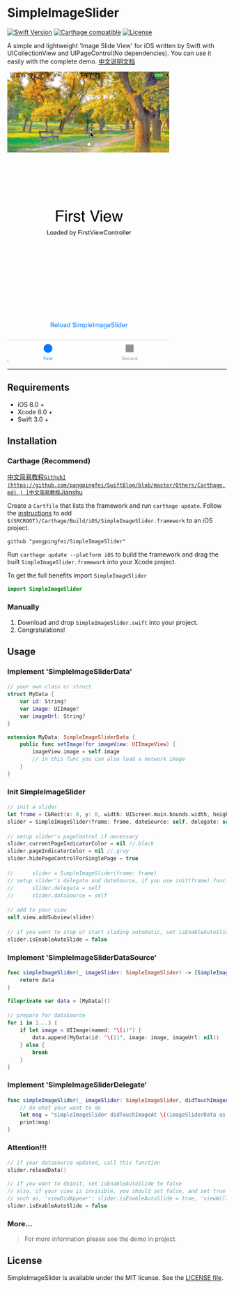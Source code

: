 # SimpleImageSlider

[![Swift Version][swift-image]][swift-url]
[![Carthage compatible](https://img.shields.io/badge/Carthage-compatible-4BC51D.svg?style=flat)](https://github.com/Carthage/Carthage)
[![License](http://img.shields.io/badge/license-MIT-blue.svg)](http://opensource.org/licenses/MIT)

A simple and lightweight 'Image Slide View' for iOS written by Swift with UICollectionView and UIPageControl(No dependencies). You can use it easily with the complete demo. 
[中文说明文档](http://www.jianshu.com/p/a6cfb8367d09)

![Demo](Screenshots/Demo.gif "Demo")

---

## Requirements

- iOS 8.0 +
- Xcode 8.0 +
- Swift 3.0 +

## Installation

### Carthage (Recommend)
[中文简易教程`Github](https://github.com/pangpingfei/SwiftBlog/blob/master/Others/Carthage.md) | [中文简易教程`Jianshu](http://www.jianshu.com/p/ab2768af4d94) 

Create a `Cartfile` that lists the framework and run `carthage update`. Follow the [instructions](https://github.com/Carthage/Carthage#if-youre-building-for-ios) to add `$(SRCROOT)/Carthage/Build/iOS/SimpleImageSlider.framework` to an iOS project.

```
github "pangpingfei/SimpleImageSlider"
```

Run `carthage update --platform iOS` to build the framework and drag the built `SimpleImageSlider.framework` into your Xcode project.

To get the full benefits import `SimpleImageSlider`

``` swift
import SimpleImageSlider
```

### Manually
1. Download and drop ```SimpleImageSlider.swift``` into your project.  
2. Congratulations!  

## Usage

### Implement 'SimpleImageSliderData'

```swift
// your own class or struct
struct MyData {
	var id: String?
	var image: UIImage?
	var imageUrl: String?
}

```

```swift
extension MyData: SimpleImageSliderData {
	public func setImage(for imageView: UIImageView) {
		imageView.image = self.image
		// in this func you can also load a network image
	}
}
```

### Init SimpleImageSlider

```swift
// init a slider
let frame = CGRect(x: 0, y: 0, width: UIScreen.main.bounds.width, height: UIScreen.main.bounds.width/2)
slider = SimpleImageSlider(frame: frame, dateSource: self, delegate: self)
		
// setup slider's pageControl if necessary
slider.currentPageIndicatorColor = nil //.black
slider.pageIndicatorColor = nil //.gray
slider.hidePageControlForSinglePage = true

// 		slider = SimpleImageSlider(frame: frame)		
// setup slider's delegate and dateSource, if you use init(frame) func.
//		slider.delegate = self
//		slider.dataSource = self
		
// add to your view
self.view.addSubview(slider)

// if you want to stop or start sliding automatic, set isEnableAutoSlide.
slider.isEnableAutoSlide = false

```


### Implement 'SimpleImageSliderDataSource'

```swift
func simpleImageSlider(_ imageSlider: SimpleImageSlider) -> [SimpleImageSliderData] {
	return data
}

```

```swift
fileprivate var data = [MyData]()

// prepare for dataSource
for i in 1...3 {
	if let image = UIImage(named: "\(i)") {
		data.append(MyData(id: "\(i)", image: image, imageUrl: nil))
	} else {
		break
	}
}

```


### Implement 'SimpleImageSliderDelegate'

```swift
func simpleImageSlider(_ imageSlider: SimpleImageSlider, didTouchImageAt imageSliderData: SimpleImageSliderData) {
	// do what your want to do
	let msg = "simpleImageSlider didTouchImageAt \((imageSliderData as! MyData).id!)"
	print(msg)
}

```

### Attention!!!

```swift
// if your datasource updated, call this function
slider.reloadData()
```

```swift
// if you want to deinit, set isEnableAutoSlide to false
// also, if your view is invisible, you should set false, and set true when view is visible
// such as, 'viewDidAppear': slider.isEnableAutoSlide = true, 'viewWillDisappear': slider.isEnableAutoSlide = false
slider.isEnableAutoSlide = false
```

### More...

> For more information please see the demo in project.

## License
SimpleImageSlider is available under the MIT license. See the [LICENSE file](https://github.com/pangpingfei/SimpleImageSlider/blob/master/LICENSE).

[swift-image]:https://img.shields.io/badge/swift-3.0-orange.svg
[swift-url]: https://swift.org/
